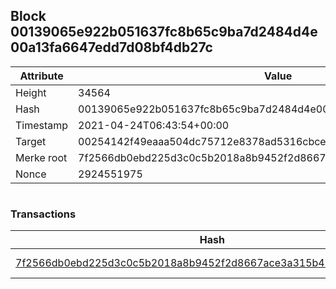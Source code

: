 ## Block 00139065e922b051637fc8b65c9ba7d2484d4e00a13fa6647edd7d08bf4db27c

Attribute | Value
--- | ---
Height | 34564
Hash | 00139065e922b051637fc8b65c9ba7d2484d4e00a13fa6647edd7d08bf4db27c
Timestamp | 2021-04-24T06:43:54+00:00
Target | 00254142f49eaaa504dc75712e8378ad5316cbcead634704b3734b6271167cc4
Merke root | 7f2566db0ebd225d3c0c5b2018a8b9452f2d8667ace3a315b43dcba3fa3b8204
Nonce | 2924551975

```

```

### Transactions

Hash | Amount
--- | ---
[7f2566db0ebd225d3c0c5b2018a8b9452f2d8667ace3a315b43dcba3fa3b8204](7f2566db0ebd225d3c0c5b2018a8b9452f2d8667ace3a315b43dcba3fa3b8204.md) | 10.00000000 SKEPTI 
